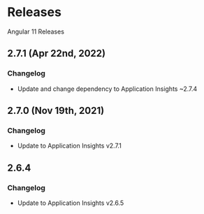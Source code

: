 # Releases

Angular 11 Releases

## 2.7.1 (Apr 22nd, 2022)

### Changelog

* Update and change dependency to Application Insights ~2.7.4

## 2.7.0 (Nov 19th, 2021)

### Changelog

* Update to Application Insights v2.7.1

## 2.6.4

### Changelog

* Update to Application Insights v2.6.5
